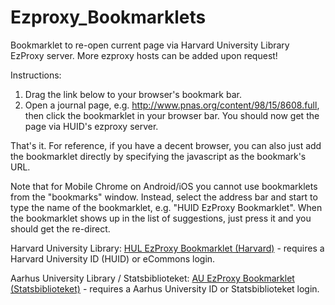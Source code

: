 # Ezproxy_Bookmarklets
Bookmarklet to re-open current page via Harvard University Library EzProxy server. More ezproxy hosts can be added upon request!

Instructions:
1. Drag the link below to your browser's bookmark bar.
2. Open a journal page, e.g. <a href="http://www.pnas.org/content/98/15/8608.full">http://www.pnas.org/content/98/15/8608.full</a>, then click the bookmarklet in your browser bar. You should now get the page via HUID's ezproxy server.

That's it. For reference, if you have a decent browser, you can also just add the bookmarklet directly by specifying the javascript as the bookmark's URL.

Note that for Mobile Chrome on Android/iOS you cannot use bookmarklets from the "bookmarks" window. Instead, select the address bar and start to type the name of the bookmarklet, e.g. "HUID EzProxy Bookmarklet". When the bookmarklet shows up in the list of suggestions, just press it and you should get the re-direct.


Harvard University Library: <a href="javascript:(function(){ezproxy_host='.ezp-prod1.hul.harvard.edu';window.location.hostname=window.location.hostname+ezproxy_host})();">HUL EzProxy Bookmarklet (Harvard)</a> - requires a Harvard University ID (HUID) or eCommons login.

Aarhus University Library / Statsbiblioteket: <a href="javascript:(function(){ezproxy_host='.ez.statsbiblioteket.dk';window.location.hostname=window.location.hostname+ezproxy_host;window.location.port=2048})();">AU EzProxy Bookmarklet (Statsbiblioteket)</a> - requires a Aarhus University ID or Statsbiblioteket login.
